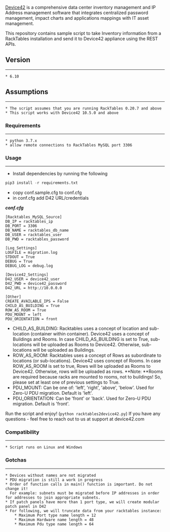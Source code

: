 [Device42](http://www.device42.com/) is a comprehensive data center inventory management and IP Address management software
that integrates centralized password management, impact charts and applications mappings with IT asset management.

This repository contains sample script to take Inventory information from a RackTables installation and send it to Device42 appliance using the REST APIs.
## Version
-----------------------------
    * 6.10

## Assumptions
-----------------------------
    * The script assumes that you are running RackTables 0.20.7 and above
    * This script works with Device42 10.5.0 and above

### Requirements
-----------------------------
    * python 3.7.x
	* allow remote connections to RackTables MySQL port 3306

### Usage
-----------------------------
* Install dependencies by running the following
    
```python
pip3 install -r requirements.txt
```

* copy conf.sample.cfg to conf.cfg
* in conf.cfg add D42 URL/credentials

***conf.cfg***
```
[Racktables_MySQL_Source]
DB_IP = racktables_ip
DB_PORT = 3306
DB_NAME = racktables_db_name
DB_USER = racktables_user
DB_PWD = racktables_password

[Log_Settings]
LOGFILE = migration.log
STDOUT = True
DEBUG = True
DEBUG_LOG = debug.log

[Device42_Settings]
D42_USER = device42_user
D42_PWD = device42_password
D42_URL = http://10.0.0.0

[Other]
CREATE_AVAILABLE_IPS = False
CHILD_AS_BUILDING = True
ROW_AS_ROOM = True
PDU_MOUNT = left
PDU_ORIENTATION = front
```

- CHILD_AS_BUILDING: Racktables uses a concept of location and sub-location (container within container). Device42 uses a concept of Buildings and Rooms. In case CHILD_AS_BUILDING is set to True, sub-locations will be uploaded as Rooms to Device42. Otherwise, sub-locations will be uploaded as Buildings.
- ROW_AS_ROOM: Racktables uses a concept of Rows as subordinate to locations (or sub-locations). Device42 uses concept of Rooms. In case ROW_AS_ROOM is set to true, Rows will be uploaded as Rooms to Device42. Otherwise, rows will be uploaded as rows.
**Note: **Rooms are required because racks are mounted to rooms, not to buildings! So, please set at least one of previous settings to True.
- PDU_MOUNT: Can be one of: 'left', 'right', 'above', 'below'. Used for Zero-U PDU migration. Default is 'left'.
- PDU_ORIENTATION: Can be 'front' or  'back'. Used for Zero-U PDU migration. Default is 'front'.

Run the script and enjoy! (```python racktables2device42.py```)
If you have any questions - feel free to reach out to us at support at device42.com



### Compatibility
-----------------------------
    * Script runs on Linux and Windows


### Gotchas
-----------------------------
    * Devices without names are not migrated
    * PDU migration is still a work in progress
    * Order of function calls in main() function is important. Do not change it!
      For example: subnets must be migrated before IP addresses in order for addresses to join appropriate subnets.
    * If patch panels have more than 1 port type, we will create modular patch panel in D42
    * For following, we will truncate data from your racktables instance:
	    * Maximum Port type name length = 12
	    * Maximum Hardware name length = 48
	    * Maximum Pdu type name length = 64

